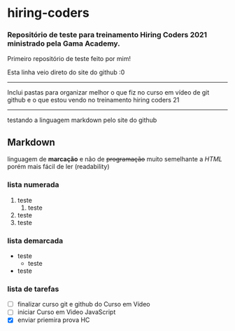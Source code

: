 # hiring-coders

 ### Repositório de teste para treinamento Hiring Coders 2021 ministrado pela Gama Academy.

 Primeiro repositório de teste feito por mim!

 Esta linha veio direto do site do github :0
 
---

Inclui pastas para organizar melhor o que fiz no curso em vídeo de git github e o que estou vendo no treinamento hiring coders 21

---
testando a linguagem markdown pelo site do github

## Markdown

linguagem de **marcação** e não de ~~programação~~ muito semelhante a *HTML* porém mais fácil de ler (readability)

### lista numerada
1. teste
   1. teste
3. teste
4. teste


### lista demarcada
* teste
   * teste
* teste

### lista de tarefas
- [ ] finalizar curso git e github do Curso em Vídeo
- [ ] iniciar Curso em Video JavaScript
- [X] enviar priemira prova HC 
